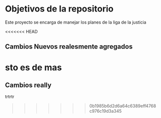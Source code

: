 # Objetivos de la repositorio

Este proyecto se encarga de manejar los planes de la liga de la justicia


<<<<<<< HEAD
## Cambios Nuevos realesmente agregados
sto es de mas
=======
## Cambios really
trtrtr
>>>>>>> 0b1985b6d2d6a64c6389eff4768c976c19d3a345
